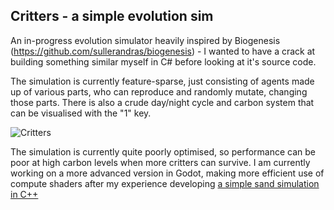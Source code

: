 ## Critters - a simple evolution sim
An in-progress evolution simulator heavily inspired by Biogenesis (https://github.com/sullerandras/biogenesis) - I wanted to have a crack at building something similar myself in C# before looking at it's source code.

The simulation is currently feature-sparse, just consisting of agents made up of various parts, who can reproduce and randomly mutate, changing those parts. There is also a crude day/night cycle and carbon system that can be visualised with the "1" key.

![Critters](https://github.com/user-attachments/assets/dfa5992b-65f4-42ac-a936-16582376b251)

The simulation is currently quite poorly optimised, so performance can be poor at high carbon levels when more critters can survive. I am currently working on a more advanced version in Godot, making more efficient use of compute shaders after my experience developing [a simple sand simulation in C++](https://github.com/Extremely-Original-Username/simple-sand-game)
